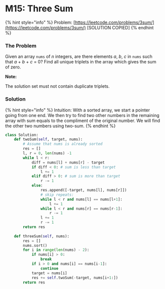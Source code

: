 # M15: Three Sum

{% hint style="info" %}
Problem: [https://leetcode.com/problems/3sum/](https://leetcode.com/problems/3sum/) \[SOLUTION COPIED\]
{% endhint %}

### The Problem

Given an array `nums` of _n_ integers, are there elements _a_, _b_, _c_ in `nums` such that _a_ + _b_ + _c_ = 0? Find all unique triplets in the array which gives the sum of zero.

**Note:**

The solution set must not contain duplicate triplets.

### Solution

{% hint style="info" %}
Intuition: With a sorted array, we start a pointer going from one end. We then try to find two other numbers in the remaining array with sum equals to the compliment of the original number. We will find the other two numbers using two-sum.
{% endhint %}

```python
class Solution:
    def twoSum(self, target, nums):
        # Assume that nums is already sorted
        res = []
        l, r = 0, len(nums) -1
        while l < r:
            diff = nums[l] + nums[r] - target
            if diff < 0: # sum is less than target
                l += 1
            elif diff > 0: # sum is more than target
                r -= 1
            else:
                res.append([-target, nums[l], nums[r]])
                # skip repeats:
                while l < r and nums[l] == nums[l+1]:
                    l += 1
                while l < r and nums[r] == nums[r-1]:
                    r -= 1
                l += 1
                r -= 1
        return res
    
    def threeSum(self, nums):
        res = []
        nums.sort()
        for i in range(len(nums) - 2):
            if nums[i] > 0:
                break
            if i > 0 and nums[i] == nums[i-1]:
                continue
            target = nums[i]
            res += self.twoSum(-target, nums[i+1:])
        return res
```



